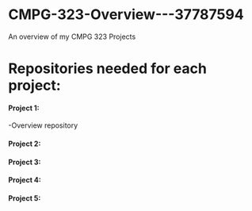 # CMPG-323-Overview---37787594
An overview of my CMPG 323 Projects

# Repositories needed for each project:
#### Project 1: 
-Overview repository

#### Project 2:

#### Project 3:

#### Project 4:

#### Project 5:

